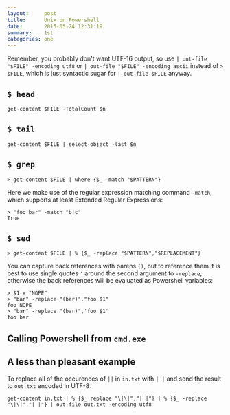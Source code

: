 ```yaml
---
layout:     post
title:      Unix on Powershell
date:       2015-05-24 12:31:19
summary:    1st
categories: one
---
```


Remember, you probably don't want UTF-16 output, so use `| out-file "$FILE" -encoding utf8` or `| out-file "$FILE" -encoding ascii` instead of `> $FILE`, which is just syntactic sugar for `| out-file $FILE` anyway.

`$ head`
--------

```posh
get-content $FILE -TotalCount $n
```


`$ tail`
--------

```posh
get-content $FILE | select-object -last $n
```


`$ grep`
--------

```posh
> get-content $FILE | where {$_ -match "$PATTERN"}
```

Here we make use of the regular expression matching command `-match`, which supports at least Extended Regular Expressions:

```posh
> "foo bar" -match "b|c"
True
```


`$ sed`
-------

```posh
> get-content $FILE | % {$_ -replace "$PATTERN","$REPLACEMENT"}
```

You can capture back references with parens `()`, but to reference them it is best to use single quotes `'` around the second argument to `-replace`, otherwise the back references will be evaluated as Powershell variables:

```posh
> $1 = "NOPE"
> "bar" -replace "(bar)","foo $1"
foo NOPE
> "bar" -replace "(bar)",'foo $1'
foo bar
```


Calling Powershell from `cmd.exe`
---------------------------------

A less than pleasant example
----------------------------

To replace all of the occurences of `||` in `in.txt` with `| |` and send the result to `out.txt` encoded in UTF-8:

```posh
get-content in.txt | % {$_ replace "\|\|","| |"} | % {$_ -replace "\|\|","| |"} | out-file out.txt -encoding utf8
```

